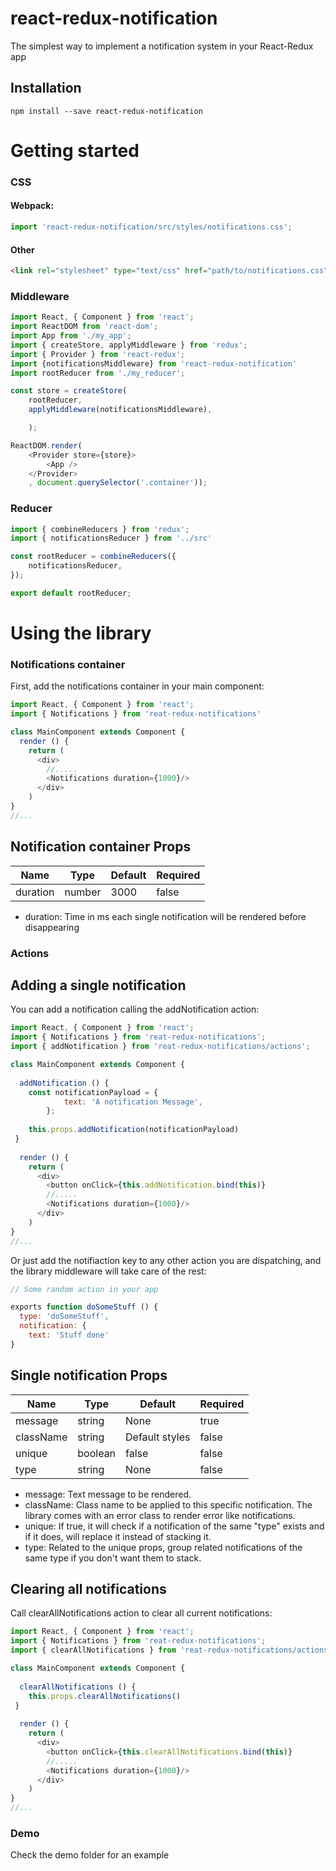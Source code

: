 # react-redux-notification
The simplest way to implement a notification system in your React-Redux app

## Installation

```
npm install --save react-redux-notification
```

# Getting started

### CSS

#### Webpack:
```js
import 'react-redux-notification/src/styles/notifications.css';
```

#### Other
```html
<link rel="stylesheet" type="text/css" href="path/to/notifications.css">
```

### Middleware

```js
import React, { Component } from 'react';
import ReactDOM from 'react-dom';
import App from './my_app';
import { createStore, applyMiddleware } from 'redux';
import { Provider } from 'react-redux';
import {notificationsMiddleware} from 'react-redux-notification'
import rootReducer from './my_reducer';

const store = createStore(
    rootReducer,
	applyMiddleware(notificationsMiddleware),

	);

ReactDOM.render(
	<Provider store={store}>
		<App />
	</Provider>
	, document.querySelector('.container'));
```
### Reducer

```js
import { combineReducers } from 'redux';
import { notificationsReducer } from '../src'

const rootReducer = combineReducers({
    notificationsReducer,
});

export default rootReducer;
```
# Using the library

### Notifications container

First, add the notifications container in your main component:

```js
import React, { Component } from 'react';
import { Notifications } from 'reat-redux-notifications'

class MainComponent extends Component {
  render () {
    return (
      <div>
        //.....
        <Notifications duration={1000}/>
      </div>
    )
}
//...
```
## Notification container Props

| Name | Type | Default | Required |
|------|------|---------|----------|
| duration | number | 3000 | false |

- duration: Time in ms each single notification will be rendered before disappearing 

### Actions

## Adding a single notification

You can add a notification calling the addNotification action:

```js
import React, { Component } from 'react';
import { Notifications } from 'reat-redux-notifications';
import { addNotification } from 'reat-redux-notifications/actions';

class MainComponent extends Component {
  
  addNotification () {
    const notificationPayload = {
            text: 'A notification Message',
        };
        
    this.props.addNotification(notificationPayload)
 }
 
  render () {
    return (
      <div>
        <button onClick={this.addNotification.bind(this)}
        //.....
        <Notifications duration={1000}/>
      </div>
    )
}
//...
```

Or just add the notifiaction key to any other action you are dispatching, and the library middleware will take care of the rest:

```js
// Some random action in your app

exports function doSomeStuff () {
  type: 'doSomeStuff',
  notification: {
    text: 'Stuff done'
}
```

## Single notification Props

| Name | Type | Default | Required |
|------|------|---------|----------|
| message | string | None | true |
| className | string | Default styles | false |
| unique | boolean | false | false |
| type | string | None | false |

- message: Text message to be rendered.
- className: Class name to be applied to this specific notification. The library comes with an error class to render error like notifications. 
- unique: If true, it will check if a notification of the same "type" exists and if it does, will replace it instead of stacking it.
- type: Related to the unique props, group related notifications of the same type if you don't want them to stack.


## Clearing all notifications

Call clearAllNotifications action to clear all current notifications:

```js
import React, { Component } from 'react';
import { Notifications } from 'reat-redux-notifications';
import { clearAllNotifications } from 'reat-redux-notifications/actions';

class MainComponent extends Component {
  
  clearAllNotifications () {
    this.props.clearAllNotifications()
 }
 
  render () {
    return (
      <div>
        <button onClick={this.clearAllNotifications.bind(this)}
        //.....
        <Notifications duration={1000}/>
      </div>
    )
}
//...
```

### Demo

Check the demo folder for an example
